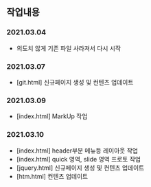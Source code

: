 ## 작업내용

### 2021.03.04

- 의도치 않게 기존 파일 사라져서 다시 시작

### 2021.03.07

- [git.html] 신규페이지 생성 및 컨텐츠 업데이트

### 2021.03.09

- [index.html] MarkUp 작업

### 2021.03.10

- [index.html] header부분 메뉴등 레이아웃 작업
- [index.html] quick 영역, slide 영역 프로토 작업
- [jquery.html] 신규페이지 생성 및 컨텐츠 업데이트
- [htm.html] 컨텐츠 업데이트
